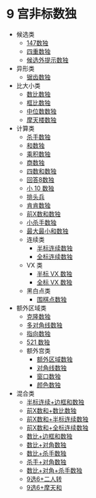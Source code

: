# 9 宫非标数独

* 候选类
    * [147数独](候选类/147数独.md)
    * [四重数独](候选类/四重数独.md)
    * [候选外提示数独](候选类/候选外提示数独.md)
* 异形类
    * [锯齿数独](异形类/锯齿数独.md)
* 比大小类
    * [数比数独](比大小类/数比数独.md)
    * [框比数独](比大小类/框比数独.md)
    * [中位数数独](比大小类/中位数数独.md)
    * [摩天楼数独](比大小类/摩天楼数独.md)
* 计算类
    * [杀手数独](计算类/杀手数独.md)
    * [和数独](计算类/和数独.md)
    * [乘积数独](计算类/乘积数独.md)
    * [商数独](计算类/商数独.md)
    * [四数和数独](计算类/四数和数独.md)
    * [回答8数独](计算类/回答8数独.md)
    * [小 10 数独](计算类/小%2010%20数独.md)
    * [排头兵](计算类/排头兵.md)
    * [肯肯数独](计算类/肯肯数独.md)
    * [前X数和数独](计算类/前X数和数独.md)
    * [小杀手数独](计算类/小杀手数独.md)
    * [最大最小和数独](计算类/最大最小和数独.md)
    * 连续类
        * [半标连续数独](计算类/连续类/半标连续数独.md)
        * [全标连续数独](计算类/连续类/全标连续数独.md)
    * VX 类
        * [半标 VX 数独](计算类/VX%20类/半标%20VX%20数独.md)
        * [全标 VX 数独](计算类/VX%20类/全标%20VX%20数独.md)
    * 黑白点类
        * [围棋点数独](计算类/黑白点类/围棋点数独.md)
* 额外区域类
    * [克隆数独](额外区域类/克隆数独.md)
    * [多对角线数独](额外区域类/多对角线数独.md)
    * [指向数独](额外区域类/指向数独.md)
    * [521 数独](额外区域类/521%20数独.md)
    * 额外宫类
        * [额外区域数独](额外区域类/额外宫类/额外区域数独.md)
        * [对角线数独](额外区域类/额外宫类/对角线数独.md)
        * [窗口数独](额外区域类/额外宫类/窗口数独.md)
        * [颜色数独](额外区域类/额外宫类/颜色数独.md)
* 混合类
    * [半标连续+边框和数独](混合类/半标连续+边框和数独.md)
    * [前X数和+数比数独](混合类/前X数和+数比数独.md)
    * [前X数和+半标连续数独](混合类/前X数和+半标连续数独.md)
    * [前X数和+全标连续数独](混合类/前X数和+全标连续数独.md)
    * [数比+边框和数独](混合类/数比+边框和数独.md)
    * [数比+对角数独](混合类/数比+对角数独.md)
    * [数比+杀手数独](混合类/数比+杀手数独.md)
    * [杀手+对角数独](混合类/杀手+对角数独.md)
    * [数比+对角+杀手数独](混合类/数比+对角+杀手数独.md)
    * [9选6+二人转](混合类/9选6+二人转.md)
    * [9选6+摩天和](混合类/9选6+摩天和.md)
